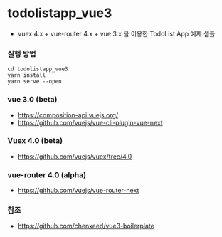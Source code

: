 # todolistapp_vue3
* vuex 4.x + vue-router 4.x + vue 3.x 을 이용한 TodoList App 예제 샘플

### 실행 방법
~~~
cd todolistapp_vue3
yarn install
yarn serve --open
~~~

### vue 3.0 (beta)
* https://composition-api.vuejs.org/
* https://github.com/vuejs/vue-cli-plugin-vue-next

### Vuex 4.0 (beta)
* https://github.com/vuejs/vuex/tree/4.0

### vue-router 4.0 (alpha)
* https://github.com/vuejs/vue-router-next

### 참조 
* https://github.com/chenxeed/vue3-boilerplate
